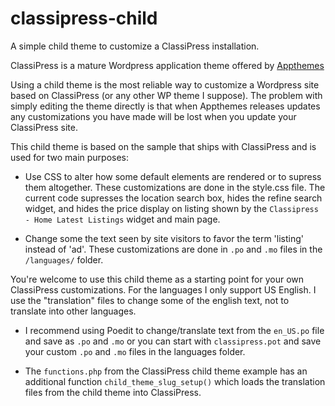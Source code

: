 # classipress-child
A simple child theme to customize a ClassiPress installation.

ClassiPress is a mature Wordpress application theme offered by [Appthemes](http://www.appthemes.com/themes/classipress/?aid=7039)

Using a child theme is the most reliable way to customize a Wordpress site based on ClassiPress (or any other WP theme I suppose). The problem with simply editing the theme directly is that when Appthemes releases updates any customizations you have made will be lost when you update your ClassiPress site.

This child theme is based on the sample that ships with ClassiPress and is used for two main purposes:

* Use CSS to alter how some default elements are rendered or to supress them altogether. These customizations are done in the style.css file. The current code supresses the location search box, hides the refine search widget, and hides the price display on listing shown by the `Classipress - Home Latest Listings`  widget and main page.
 
* Change some the text seen by site visitors to favor the term 'listing' instead of 'ad'. These customizations are done in `.po` and `.mo` files in the `/languages/` folder.

You're welcome to use this child theme as a starting point for your own ClassiPress customizations. For the languages I only support US English. I use the "translation" files to change some of the english text, not to translate into other languages.

* I recommend using Poedit to change/translate text from the `en_US.po` file and save as `.po` and `.mo`  or you can start with `classipress.pot` and save your custom `.po` and `.mo` files in the languages folder.

* The `functions.php`  from the ClassiPress child theme example has an additional function `child_theme_slug_setup()`  which loads the translation files from the child theme into ClassiPress.

